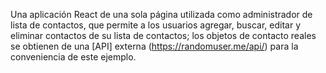 Una aplicación React de una sola página utilizada como administrador de lista de contactos, que permite a los usuarios agregar, buscar, editar y eliminar contactos de su lista de contactos; los objetos de contacto reales se obtienen de una [API] externa (https://randomuser.me/api/) para la conveniencia de este ejemplo.
